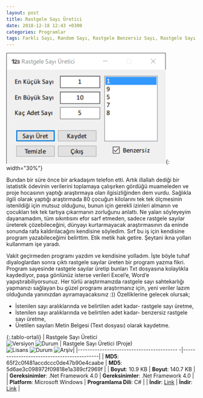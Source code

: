 ```yaml
---
layout: post
title: Rastgele Sayı Üretici
date: 2018-12-18 12:43 +0300
categories: Programlar
tags: Farklı Sayı, Random Sayı, Rastgele Benzersiz Sayı, Rastgele Sayı, Rastgele Sayı Üretici
---
```

![rastgele-sayi-uretici](/images/programlar/rastgele-sayi-uretici.png){: width="30%"}

Bundan bir süre önce bir arkadaşım telefon etti. Artık illallah dediği bir istatistik ödevinin verilerini toplamaya çalışırken gördüğü muameleden ve proje hocasının yaptığı araştırmaya olan ilgisizliğinden dem vurdu. Sağlıkla ilgili olarak yaptığı araştırmada 80 çocuğun kilolarını tek tek ölçmesinin istenildiği için mutsuz olduğunu, bunun için gerekli izinleri almanın ve çocukları tek tek tartıya çıkarmanın zorluğunu anlattı. Ne yalan söyleyeyim dayanamadım, tüm sıkıntısını efor sarf etmeden, sadece rastgele sayılar üreterek çözebileceğini, dünyayı kurtarmayacak araştırmasının da eninde sonunda rafa kaldırılacağını kendisine söyledim. Sırf bu iş için kendisine program yazabileceğimi belirttim. Etik metik hak getire. Şeytani ikna yolları kullanmam işe yaradı.

Vakit geçirmeden programı yazdım ve kendisine yolladım. İşte böyle tuhaf diyaloglardan sonra çıktı rastgele sayılar üreten bir program yazma fikri. Program sayesinde rastgele sayılar üretip bunları Txt dosyasına kolaylıkla kaydediyor, paşa gönlünüz isterse verileri Excel’e, Word’e yapıştırabiliyorsunuz. Her türlü araştırmanızda rastgele sayı sahtekarlığı yapmanızı sağlayan bu güzel programı araştırmanız için, yeni veriler lazım olduğunda yanınızdan ayıramayacaksınız :)) Özelliklerine gelecek olursak;

- İstenilen sayı aralıklarında ve belirtilen adet kadar- rastgele sayı üretme,
- İstenilen sayı aralıklarında ve belirtilen adet kadar- benzersiz rastgele sayı üretme,
- Üretilen sayıları Metin Belgesi (Text dosyası) olarak kaydetme.

{:.tablo-ortali}
| Rastgele Sayı Üretici<br>![Versiyon](https://img.shields.io/badge/Versiyon-1.2-blueviolet.svg?style=flat) ![Durum](https://img.shields.io/badge/Durum-Çalışıyor-success.svg?style=flat) | Rastgele Sayı Üretici (Proje)<br>![Lisans](https://img.shields.io/badge/Lisans-MIT-blue.svg?style=flat) ![Durum](https://img.shields.io/badge/Proje-Sonlandırıldı-lightgray.svg?style=flat) ![Arşiv](https://img.shields.io/badge/Arşiv-orange.svg?style=flat)|
|----------------------------------------- -|-------------------------------------------|
| **MD5**: 65f2c0f481accdccc0de47b90e4caabe | **MD5**: 5d6ae3c098972f09818e1a389cf2969f | 
| **Boyut**: 10.9 KB                       | **Boyut**:  140.7 KB                         |
| **Gereksinimler**: .Net Framework 4.0     | **Gereksinimler**: .Net Framework 4.0     |
| **Platform**: Microsoft Windows           | **Programlama Dili**: C#                  |
| **İndir**: [Link](https://www.dropbox.com/s/bh2lgtnsg5cbe85/rastgele-sayi-uretici.zip?dl=1)         | **İndir**: [Link](https://www.dropbox.com/s/navr87uh7u8oj7b/rastgele-sayi-uretici-proje.zip?dl=1)                      |